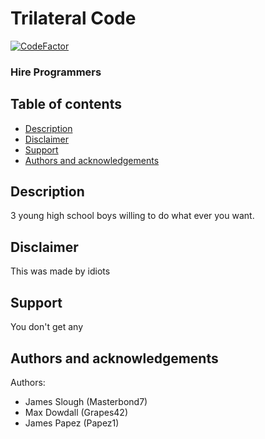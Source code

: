 # Trilateral Code
[![CodeFactor](https://www.codefactor.io/repository/github/masterbond7/trilateral-code/badge)](https://www.codefactor.io/repository/github/masterbond7/trilateral-code)
### Hire Programmers

## Table of contents
- [Description](#description)
- [Disclaimer](#disclaimer)
- [Support](#support)
- [Authors and acknowledgements](#authors-and-acknowledgements)

## Description

3 young high school boys willing to do what ever you want.

## Disclaimer

This was made by idiots

## Support

You don't get any

## Authors and acknowledgements
Authors:
- James Slough (Masterbond7)
- Max Dowdall (Grapes42)
- James Papez (Papez1)
